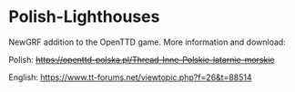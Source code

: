 # Polish-Lighthouses

NewGRF addition to the OpenTTD game. More information and download:

Polish: ~~https://openttd-polska.pl/Thread-Inne-Polskie-latarnie-morskie~~

English: https://www.tt-forums.net/viewtopic.php?f=26&t=88514
